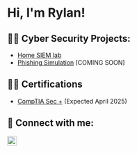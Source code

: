<h1>Hi, I'm Rylan! 

<h2>👨‍💻 Cyber Security Projects:</h2>

- [Home SIEM lab](https://github.com/RylanCraig/HomeSIEMLab)
- [Phishing Simulation](https://github.com/RylanCraig/) [COMING SOON]
<h2>👨‍💻 Certifications</h2>

- [CompTIA Sec +](https://github.com/RylanCraig/) (Expected April 2025)





<h2> 🤳 Connect with me:</h2>

[<img align="left" alt="RylanCraig | LinkedIn" width="22px" src="https://cdn.jsdelivr.net/npm/simple-icons@v3/icons/linkedin.svg" />][linkedin]




[linkedin]: www.linkedin.com/in/rylan-craig

<!--


Here are some ideas to get you started:

- 🔭 I’m currently working on ...
- 🌱 I’m currently learning ...
- 👯 I’m looking to collaborate on ...
- 🤔 I’m looking for help with ...
- 💬 Ask me about ...
- 📫 How to reach me: ...
- 😄 Pronouns: ...
- ⚡ Fun fact: ...
-->
